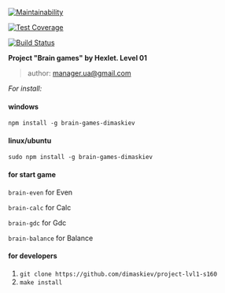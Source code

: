 [![Maintainability](https://api.codeclimate.com/v1/badges/f6bf207097582e502556/maintainability)](https://codeclimate.com/github/dimaskiev/project-lvl1-s160/maintainability)

[![Test Coverage](https://api.codeclimate.com/v1/badges/f6bf207097582e502556/test_coverage)](https://codeclimate.com/github/dimaskiev/project-lvl1-s160/test_coverage)

[![Build Status](https://travis-ci.org/dimaskiev/project-lvl1-s160.svg?branch=master)](https://travis-ci.org/dimaskiev/project-lvl1-s160)

**Project "Brain games" by Hexlet. Level 01**

> author: manager.ua@gmail.com

*For install:*

#### windows
`npm install -g brain-games-dimaskiev`
#### linux/ubuntu
`sudo npm install -g brain-games-dimaskiev`
#### for start game

`brain-even` for Even

`brain-calc` for Calc

`brain-gdc` for Gdc

`brain-balance` for Balance

#### for developers
1. `git clone https://github.com/dimaskiev/project-lvl1-s160`
2. `make install`



